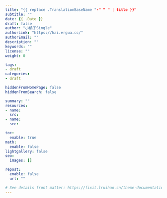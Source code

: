 ```yaml
---
title: "{{ replace .TranslationBaseName "-" " " | title }}"
subtitle: ""
date: {{ .Date }}
draft: false
author: "小橘子Single"
authorLink: "https://hai.ergua.cc/"
authorEmail: ""
description: ""
keywords: ""
license: ""
weight: 0

tags:
- draft
categories:
- draft

hiddenFromHomePage: false
hiddenFromSearch: false

summary: ""
resources:
- name: 
  src: 
- name: 
  src: 

toc:
  enable: true
math:
  enable: false
lightgallery: false
seo:
  images: []

repost:
  enable: false
  url: ""

# See details front matter: https://fixit.lruihao.cn/theme-documentation-content/#front-matter
---
```


<!--more-->

